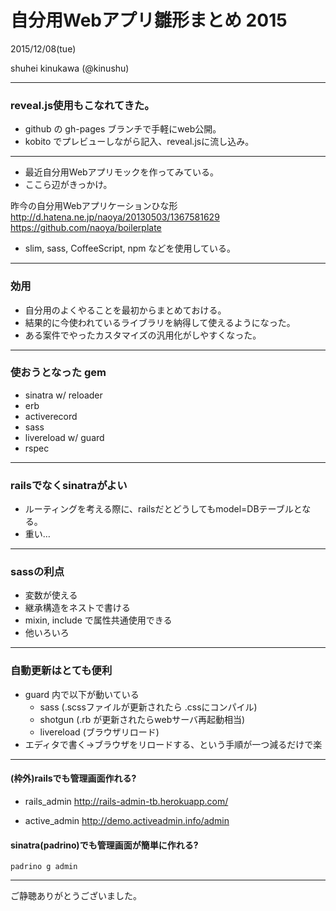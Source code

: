 # 自分用Webアプリ雛形まとめ 2015

2015/12/08(tue)

shuhei kinukawa (@kinushu)

---

### reveal.js使用もこなれてきた。

+ github の gh-pages ブランチで手軽にweb公開。
+ kobito でプレビューしながら記入、reveal.jsに流し込み。

---

* 最近自分用Webアプリモックを作ってみている。
* ここら辺がきっかけ。

昨今の自分用Webアプリケーションひな形
http://d.hatena.ne.jp/naoya/20130503/1367581629
https://github.com/naoya/boilerplate

* slim, sass, CoffeeScript, npm などを使用している。


---

### 効用

* 自分用のよくやることを最初からまとめておける。
* 結果的に今使われているライブラリを納得して使えるようになった。
* ある案件でやったカスタマイズの汎用化がしやすくなった。

---

### 使おうとなった gem

+ sinatra w/ reloader
+ erb
+ activerecord
+ sass
+ livereload w/ guard
+ rspec

---

### railsでなくsinatraがよい

* ルーティングを考える際に、railsだとどうしてもmodel=DBテーブルとなる。
* 重い…

---

### sassの利点

+ 変数が使える
+ 継承構造をネストで書ける
+ mixin, include で属性共通使用できる
+ 他いろいろ

---

### 自動更新はとても便利

+ guard 内で以下が動いている
    * sass (.scssファイルが更新されたら .cssにコンパイル)
    * shotgun (.rb が更新されたらwebサーバ再起動相当)
    * livereload (ブラウザリロード)
+ エディタで書く→ブラウザをリロードする、という手順が一つ減るだけで楽


---

#### (枠外)railsでも管理画面作れる?

+ rails_admin
http://rails-admin-tb.herokuapp.com/

+ active_admin
http://demo.activeadmin.info/admin

#### sinatra(padrino)でも管理画面が簡単に作れる?

```
padrino g admin
```

---

ご静聴ありがとうございました。
